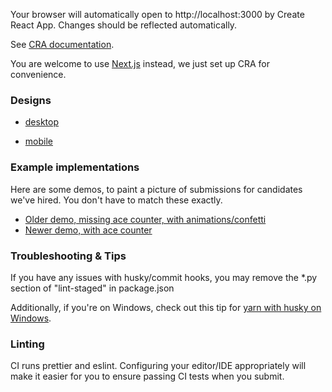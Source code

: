 Your browser will automatically open to http://localhost:3000 by Create React App. Changes should be reflected automatically.

See [CRA documentation](https://facebook.github.io/create-react-app/).

You are welcome to use [Next.js](https://nextjs.org/) instead, we just set up CRA for convenience.

### Designs

- [desktop](https://www.figma.com/file/TQSDNvCd0WJFhYQuwtUS8c/Interview-Card-Game?node-id=2%3A352)

- [mobile](https://www.figma.com/file/TQSDNvCd0WJFhYQuwtUS8c/Interview-Card-Game?node-id=2%3A352)

### Example implementations

Here are some demos, to paint a picture of submissions for candidates we've hired. You don't have to match these exactly.

- [Older demo, missing ace counter, with animations/confetti](https://drive.google.com/file/d/1uIYhG-74wrWs7YZx6Zz9Bdn3WSEtaIWY/view)
- [Newer demo, with ace counter](https://drive.google.com/file/d/1_nZ_v7LhZwystrVZ7MW8vWRHV6U5Qq9k/view)

### Troubleshooting & Tips

If you have any issues with husky/commit hooks, you may remove the \*.py section of "lint-staged" in package.json

Additionally, if you're on Windows, check out this tip for [yarn with husky on Windows](https://typicode.github.io/husky/#/?id=yarn-on-windows).

### Linting

CI runs prettier and eslint. Configuring your editor/IDE appropriately will make it easier for you to ensure passing CI tests when you submit.
